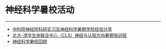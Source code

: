 # 神经科学暑校活动

----

+ [中科院神经所科研实习及神经科学暑期学校经验分享](14-1_ION-shi-xi-ji-shen-jing-ke-xue-shu-xiao-jing-yan.md)
+ [北大-清华生命联合中心（CLS）神经与认知方向暑期培训班](14-2_CLS-shen-jing-yu-ren-zhi-shu-qi-pei-xun-ban.md)
+ [神经科学暑校回顾](14-3_shen-jing-ke-xue-shu-xiao-hui-gu.md)